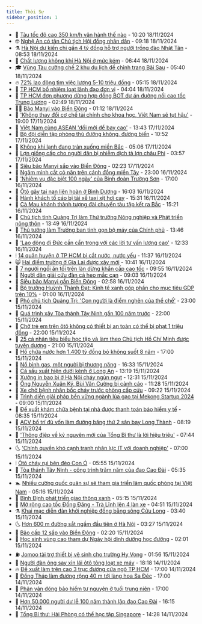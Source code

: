 ```yaml
---
title: Thời Sự
sidebar_position: 1
---
```


<!-- vnexpress-thoi-su:START -->
- 🦒 [Tàu tốc độ cao 350 km/h vận hành thế nào](https://vnexpress.net/tau-toc-do-cao-350-km-h-van-hanh-the-nao-4817309.html) - 10:20 18/11/2024
- 🤓 [Nghệ An có tân Chủ tịch Hội đồng nhân dân](https://vnexpress.net/nghe-an-co-tan-chu-tich-hoi-dong-nhan-dan-4817348.html) - 09:18 18/11/2024
- ⚗️ [Hà Nội dự kiến chi gần 4 tỷ đồng hỗ trợ người trồng đào Nhật Tân](https://vnexpress.net/ha-noi-du-kien-chi-gan-4-ty-dong-ho-tro-nguoi-trong-dao-nhat-tan-4817383.html) - 08:53 18/11/2024
- 🌊 [Chất lượng không khí Hà Nội ở mức kém](https://vnexpress.net/chat-luong-khong-khi-ha-noi-o-muc-kem-4817376.html) - 06:44 18/11/2024
- 🎓 [Vũng Tàu cưỡng chế 2 khu du lịch để chỉnh trang Bãi Sau](https://vnexpress.net/vung-tau-cuong-che-2-khu-du-lich-de-chinh-trang-bai-sau-4817362.html) - 05:40 18/11/2024
- 🔥 [72% lao động tìm việc lương 5-10 triệu đồng](https://vnexpress.net/72-lao-dong-tim-viec-luong-5-10-trieu-dong-4817279.html) - 05:15 18/11/2024
- 🦏 [TP HCM bổ nhiệm loạt lãnh đạo đơn vị](https://vnexpress.net/tp-hcm-bo-nhiem-loat-lanh-dao-don-vi-4817288.html) - 04:04 18/11/2024
- 👺 [TP HCM đơn phương dừng hợp đồng BOT dự án đường nối cao tốc Trung Lương](https://vnexpress.net/tp-hcm-don-phuong-dung-hop-dong-bot-du-an-duong-noi-cao-toc-trung-luong-4817237.html) - 02:49 18/11/2024
- 🧑‍🏫 [Bão Manyi vào Biển Đông](https://vnexpress.net/bao-manyi-vao-bien-dong-4817157.html) - 01:12 18/11/2024
- 🚦 [&#39;Không thay đổi cơ chế tài chính cho khoa học, Việt Nam sẽ tụt hậu&#39;](https://vnexpress.net/khong-thay-doi-co-che-tai-chinh-cho-khoa-hoc-viet-nam-se-tut-hau-4816752.html) - 19:00 17/11/2024
- 🎉 [Việt Nam cùng ASEAN &#39;đổi mới để bay cao&#39;](https://vnexpress.net/viet-nam-cung-asean-doi-moi-de-bay-cao-4817121.html) - 13:43 17/11/2024
- 🦒 [Bộ đội diễn tập phòng thủ đường không, đường biển](https://vnexpress.net/bo-doi-dien-tap-phong-thu-duong-khong-duong-bien-4817089.html) - 10:52 17/11/2024
- 🤗 [Không khí lạnh đang tràn xuống miền Bắc](https://vnexpress.net/khong-khi-lanh-dang-tran-xuong-mien-bac-4817025.html) - 05:06 17/11/2024
- 💼 [Lợn giống cấp cho người dân bị nhiễm dịch tả lợn châu Phi](https://vnexpress.net/lon-giong-cap-cho-nguoi-dan-bi-nhiem-dich-ta-lon-chau-phi-4816991.html) - 03:57 17/11/2024
- 🤩 [Siêu bão Manyi sắp vào Biển Đông](https://vnexpress.net/sieu-bao-manyi-sap-vao-bien-dong-4816953.html) - 02:23 17/11/2024
- 🤡 [Ngâm mình cắt cỏ năn trên cánh đồng miền Tây](https://vnexpress.net/ngam-minh-cat-co-nan-tren-canh-dong-mien-tay-4816889.html) - 23:00 16/11/2024
- 💯 [&#39;Nhiệm vụ đặc biệt 100 ngày&#39; của Binh đoàn Trường Sơn](https://vnexpress.net/nhiem-vu-dac-biet-100-ngay-cua-binh-doan-truong-son-4814647.html) - 17:00 16/11/2024
- 👺 [Ôtô gây tai nạn liên hoàn ở Bình Dương](https://vnexpress.net/oto-gay-tai-nan-lien-hoan-o-binh-duong-4816916.html) - 16:03 16/11/2024
- 🌮 [Hành khách tố cáo bị tài xế taxi xịt hơi cay](https://vnexpress.net/xit-hoi-cay-o-da-lat-4816913.html) - 15:31 16/11/2024
- 🥸 [Cà Mau khánh thành tượng đài chuyến tàu tập kết ra Bắc](https://vnexpress.net/ca-mau-khanh-thanh-tuong-dai-chuyen-tau-tap-ket-ra-bac-4816909.html) - 15:21 16/11/2024
- 🐻 [Chủ tịch tỉnh Quảng Trị làm Thứ trưởng Nông nghiệp và Phát triển nông thôn](https://vnexpress.net/chu-tich-tinh-quang-tri-lam-thu-truong-nong-nghiep-va-phat-trien-nong-thon-4816892.html) - 13:49 16/11/2024
- 👀 [Thủ tướng làm Trưởng ban tinh gọn bộ máy của Chính phủ](https://vnexpress.net/thu-tuong-lam-truong-ban-tinh-gon-bo-may-cua-chinh-phu-4816894.html) - 13:46 16/11/2024
- 🤔 [&#39;Lao động đi Đức cần cẩn trọng với các lời tư vấn lương cao&#39;](https://vnexpress.net/lao-dong-di-duc-can-can-trong-voi-cac-loi-tu-van-luong-cao-4816888.html) - 12:33 16/11/2024
- 🕯 [14 quận huyện ở TP HCM bị cắt nước, nước yếu](https://vnexpress.net/14-quan-huyen-o-tp-hcm-bi-cat-nuoc-nuoc-yeu-4816882.html) - 11:37 16/11/2024
- 😺 [Hai điểm trường ở Gia Lai được xây mới](https://vnexpress.net/hai-diem-truong-o-gia-lai-duoc-xay-moi-4816779.html) - 10:41 16/11/2024
- 🦆 [7 người ngồi ăn tối trên làn dừng khẩn cấp cao tốc](https://vnexpress.net/7-nguoi-ngoi-an-toi-tren-lan-dung-khan-cap-cao-toc-4816847.html) - 09:55 16/11/2024
- 🧰 [Người dân giải cứu đàn cá heo mắc cạn](https://vnexpress.net/nguoi-dan-giai-cuu-dan-ca-heo-mac-can-4816843.html) - 09:03 16/11/2024
- 🦍 [Siêu bão Manyi gần Biển Đông](https://vnexpress.net/sieu-bao-manyi-gan-bien-dong-4816716.html) - 02:58 16/11/2024
- 🧰 [Bộ trưởng Huỳnh Thành Đạt: Kinh tế xanh góp phần cho mục tiêu GDP trên 10%](https://vnexpress.net/bo-truong-huynh-thanh-dat-kinh-te-xanh-gop-phan-cho-muc-tieu-gdp-tren-10-4816616-tong-thuat.html) - 01:00 16/11/2024
- 💃 [Phó chủ tịch Quảng Trị: &#39;Con người là điểm nghẽn của thể chế&#39;](https://vnexpress.net/pho-chu-tich-quang-tri-con-nguoi-la-diem-nghen-cua-the-che-4813251.html) - 23:00 15/11/2024
- 🧰 [Quá trình xây Tòa thánh Tây Ninh gần 100 năm trước](https://vnexpress.net/qua-trinh-xay-toa-thanh-tay-ninh-gan-100-nam-truoc-4816661.html) - 22:00 15/11/2024
- 🚀 [Chở trẻ em trên ôtô không có thiết bị an toàn có thể bị phạt 1 triệu đồng](https://vnexpress.net/cho-tre-em-tren-oto-khong-co-thiet-bi-an-toan-co-the-bi-phat-1-trieu-dong-4816639.html) - 22:00 15/11/2024
- 🎊 [25 cá nhân tiêu biểu học tập và làm theo Chủ tịch Hồ Chí Minh được tuyên dương](https://vnexpress.net/25-ca-nhan-tieu-bieu-hoc-tap-va-lam-theo-chu-tich-ho-chi-minh-duoc-tuyen-duong-4816659.html) - 21:00 15/11/2024
- 🤭 [Hồ chứa nước hơn 1.400 tỷ đồng bỏ không suốt 8 năm](https://vnexpress.net/ho-chua-nuoc-hon-1-400-ty-dong-bo-khong-suot-8-nam-4815892.html) - 17:00 15/11/2024
- 🤗 [Nổ bình gas, một người bị thương nặng](https://vnexpress.net/no-binh-gas-mot-nguoi-bi-thuong-nang-4816664.html) - 16:33 15/11/2024
- 🌈 [Cá sấu xuất hiện dưới kênh ở Long An](https://vnexpress.net/ca-sau-xuat-hien-duoi-kenh-o-long-an-4816632.html) - 13:19 15/11/2024
- 🦣 [Xưởng in bao bì ở Hà Nội cháy ngùn ngụt](https://vnexpress.net/xuong-in-bao-bi-o-ha-noi-chay-ngun-ngut-4816623.html) - 12:31 15/11/2024
- 🎡 [Ông Nguyễn Xuân Ký, Bùi Văn Cường bị cảnh cáo](https://vnexpress.net/ong-nguyen-xuan-ky-bui-van-cuong-bi-canh-cao-4816606.html) - 11:28 15/11/2024
- 🦏 [Xe chở bệnh nhân bốc cháy trước phòng cấp cứu](https://vnexpress.net/xe-cho-benh-nhan-boc-chay-truoc-phong-cap-cuu-4816526.html) - 09:22 15/11/2024
- 🎊 [Trình diễn giải pháp bền vững ngành lúa gạo tại Mekong Startup 2024](https://vnexpress.net/trinh-dien-giai-phap-ben-vung-nganh-lua-gao-tai-mekong-startup-2024-4816377.html) - 09:00 15/11/2024
- 🫶 [Đề xuất khám chữa bệnh tại nhà được thanh toán bảo hiểm y tế](https://vnexpress.net/de-xuat-kham-chua-benh-tai-nha-duoc-thanh-toan-bao-hiem-y-te-4816415.html) - 08:35 15/11/2024
- 🤔 [ACV bố trí đủ vốn làm đường băng thứ 2 sân bay Long Thành](https://vnexpress.net/acv-bo-tri-du-von-lam-duong-bang-thu-2-san-bay-long-thanh-4816472.html) - 08:19 15/11/2024
- 🤠 [&#39;Thông điệp về kỷ nguyên mới của Tổng Bí thư là lời hiệu triệu&#39;](https://vnexpress.net/thong-diep-ve-ky-nguyen-moi-cua-tong-bi-thu-la-loi-hieu-trieu-4816464.html) - 07:44 15/11/2024
- 🌜 [&#39;Chính quyền khó cạnh tranh nhân lực IT với doanh nghiệp&#39;](https://vnexpress.net/chinh-quyen-kho-canh-tranh-nhan-luc-it-voi-doanh-nghiep-4816437.html) - 07:00 15/11/2024
- 🕯 [Ôtô cháy rụi bên đèo Con Ó](https://vnexpress.net/chay-oto-4816432.html) - 05:55 15/11/2024
- 🤔 [Tòa thánh Tây Ninh - công trình trăm năm của đạo Cao Đài](https://vnexpress.net/toa-thanh-tay-ninh-cong-trinh-tram-nam-cua-dao-cao-dai-4815774.html) - 05:35 15/11/2024
- 🏊 [Nhiều cường quốc quân sự sẽ tham gia triển lãm quốc phòng tại Việt Nam](https://vnexpress.net/nhieu-cuong-quoc-quan-su-se-tham-gia-trien-lam-quoc-phong-tai-viet-nam-4816395.html) - 05:16 15/11/2024
- 🌮 [Bình Định phát triển giao thông xanh](https://vnexpress.net/binh-dinh-phat-trien-giao-thong-xanh-4816264.html) - 05:15 15/11/2024
- 🫣 [Mở rộng cao tốc Đồng Đăng - Trà Lĩnh lên 4 làn xe](https://vnexpress.net/mo-rong-cao-toc-dong-dang-tra-linh-len-4-lan-xe-4816299.html) - 04:51 15/11/2024
- ⚗️ [Khai mạc diễn đàn khởi nghiệp đồng bằng sông Cửu Long](https://vnexpress.net/khai-mac-dien-dan-khoi-nghiep-dong-bang-song-cuu-long-4816255.html) - 03:40 15/11/2024
- 🌜 [Hơn 600 m đường sắt ngầm đầu tiên ở Hà Nội](https://vnexpress.net/hon-600-m-duong-sat-ngam-dau-tien-o-ha-noi-4816206.html) - 03:27 15/11/2024
- 🌁 [Bão cấp 12 sắp vào Biển Đông](https://vnexpress.net/bao-cap-12-sap-vao-bien-dong-4816265.html) - 02:20 15/11/2024
- 🐲 [Học sinh vùng cao tham dự Ngày hội dinh dưỡng học đường](https://vnexpress.net/hoc-sinh-vung-cao-tham-du-ngay-hoi-dinh-duong-hoc-duong-4816200.html) - 02:01 15/11/2024
- ⛽️ [Jomoo tài trợ thiết bị vệ sinh cho trường Hy Vọng](https://vnexpress.net/jomoo-tai-tro-thiet-bi-ve-sinh-cho-truong-hy-vong-4816124.html) - 01:56 15/11/2024
- 🗽 [Người đàn ông say xỉn lái ôtô tông loạt xe máy](https://vnexpress.net/nguoi-dan-ong-say-xin-lai-oto-tong-loat-xe-may-4816202.html) - 18:18 14/11/2024
- 🔥 [Đề xuất làm trên cao 3 trục đường cửa ngõ TP HCM](https://vnexpress.net/de-xuat-lam-tren-cao-3-truc-duong-cua-ngo-tp-hcm-4816165.html) - 17:00 14/11/2024
- 💯 [Đồng Tháp làm đường rộng 40 m tới làng hoa Sa Đéc](https://vnexpress.net/dong-thap-lam-duong-rong-40-m-toi-lang-hoa-sa-dec-4816122.html) - 17:00 14/11/2024
- 🦆 [Phân vân đóng bảo hiểm tự nguyện ở tuổi trung niên](https://vnexpress.net/phan-van-dong-bao-hiem-tu-nguyen-o-tuoi-trung-nien-4813411.html) - 17:00 14/11/2024
- 🫣 [Hơn 50.000 người dự lễ 100 năm thành lập đạo Cao Đài](https://vnexpress.net/hon-50-000-nguoi-du-le-100-nam-thanh-lap-dao-cao-dai-4816189.html) - 16:15 14/11/2024
- 🤡 [Tổng Bí thư: Hải Phòng có thể học tập Singapore](https://vnexpress.net/tong-bi-thu-hai-phong-co-the-hoc-tap-singapore-4816142.html) - 14:28 14/11/2024<!-- vnexpress-thoi-su:END -->